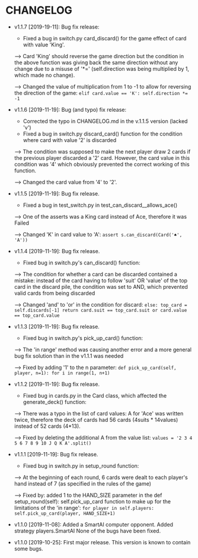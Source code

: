 # CHANGELOG

* v1.1.7 [2019-19-11]: Bug fix release:
  - Fixed a bug in switch.py card_discard() for the game effect of card with value 'King'.
  
  --> Card 'King' should reverse the game direction but the condition in the above function was giving back the same 
  direction without any change due to a misuse of '*=' (self.direction was being multiplied by 1, which made no change).
  
  --> Changed the value of multiplication from 1 to -1 to allow for reversing the direction of the game:
   `elif card.value == 'K':
            self.direction *= -1`

* v1.1.6 [2019-11-19]: Bug (and typo) fix release:
  - Corrected the typo in CHANGELOG.md in the v.1.1.5 version (lacked 'v')
  - Fixed a bug in switch.py discard_card() function for the condition where card with value '2' is discarded
  
  --> The condition was supposed to make the next player draw 2 cards if the previous player discarded a '2' card. 
  However, the card value in this condition was '4' which obviously prevented the correct working of this function.
  
  --> Changed the card value from '4' to '2'.
 
* v1.1.5 [2019-11-19]: Bug fix release.
  - Fixed a bug in test_switch.py in test_can_discard__allows_ace()
  
  --> One of the asserts was a King card instead of Ace, therefore it was Failed
  
  --> Changed 'K' in card value to 'A': `assert s.can_discard(Card('♠', 'A'))`

* v1.1.4 [2019-11-19]: Bug fix release.
    - Fixed bug in switch.py's can_discard() function:
    
    --> The condition for whether a card can be discarded contained a mistake: instead of the card having to follow
    'suit' OR 'value' of the top card in the discard pile, the condition was set to AND, which prevented valid cards 
    from being discarded
    
    --> Changed 'and' to 'or' in the condition for discard: `else: top_card = self.discards[-1]
      return card.suit == top_card.suit or card.value == top_card.value`

* v1.1.3 [2019-11-19]: Bug fix release.
  - Fixed bug in switch.py's pick_up_card() function:
  
  --> The 'in range' method was causing another error and a more general bug fix solution than in the v1.1.1 was needed
  
  --> Fixed by adding '1' to the n parameter: `def pick_up_card(self, player, n=1):
        for i in range(1, n+1)`

* v1.1.2 [2019-11-19]: Bug fix release.
   - Fixed bug in cards.py in the Card class, which affected the generate_deck() function:
 
    --> There was a typo in the list of card values: A for 'Ace' was written twice, therefore the deck of cards had 56 cards
 (4suits * 14values) instead of 52 cards (4*13).
 
    --> Fixed by deleting the additional A from the value list: `values = '2 3 4 5 6 7 8 9 10 J Q K A'.split()`
    
* v1.1.1 [2019-11-19]: Bug fix release.
  - Fixed bug in switch.py in setup_round function:
  
  --> At the beginning of each round, 6 cards were dealt to each player's hand instead of 7 (as specified in the rules of the game)
  
  --> Fixed by: added 1 to the HAND_SIZE parameter in the def setup_round(self): self.pick_up_card function to make up for the 
  limitations of the 'in range': `for player in self.players: self.pick_up_card(player, HAND_SIZE+1)`
  
* v1.1.0 [2019-11-08]: Added a SmartAI computer opponent.
  Added strategy players.SmartAI
  None of the bugs have been fixed.

* v1.1.0 [2019-10-25]: First major release.
  This version is known to contain some bugs.